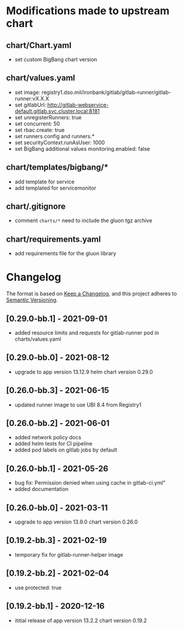 # Modifications made to upstream chart
## chart/Chart.yaml
- set custom BigBang chart version 

## chart/values.yaml
- set image: registry1.dso.mil/ironbank/gitlab/gitlab-runner/gitlab-runner:vX.X.X
- set gitlabUrl: http://gitlab-webservice-default.gitlab.svc.cluster.local:8181
- set unregisterRunners: true
- set concurrent: 50
- set rbac.create: true
- set runners.config and runners.*
- set securityContext.runAsUser: 1000
- set BigBang additional values monitoring.enabled: false

## chart/templates/bigbang/*
- add template for service
- add templated for servicemonitor

## chart/.gitignore
- comment ```charts/*``` need to include the gluon tgz archive

## chart/requirements.yaml
- add requirements file for the gluon library

# Changelog

The format is based on [Keep a Changelog](https://keepachangelog.com/en/1.0.0/), and this project adheres to [Semantic Versioning](https://semver.org/spec/v2.0.0.html).

## [0.29.0-bb.1] - 2021-09-01
- added resource limits and requests for gitlab-runner pod in charts/values.yaml

## [0.29.0-bb.0] - 2021-08-12
- upgrade to app version 13.12.9 helm chart version 0.29.0

## [0.26.0-bb.3] - 2021-06-15
- updated runner image to use UBI 8.4 from Registry1

## [0.26.0-bb.2] - 2021-06-01
- added network policy docs
- added helm tests for CI pipeline
- added pod labels on gitlab jobs by default

## [0.26.0-bb.1] - 2021-05-26
- bug fix: Permission denied when using cache in gitlab-ci.yml"
- added documentation

## [0.26.0-bb.0] - 2021-03-11
- upgrade to app version 13.9.0 chart version 0.26.0

## [0.19.2-bb.3] - 2021-02-19
- temporary fix for gitlab-runner-helper image

## [0.19.2-bb.2] - 2021-02-04
- use protected: true

## [0.19.2-bb.1] - 2020-12-16
- ititial release of app version 13.2.2 chart version 0.19.2
